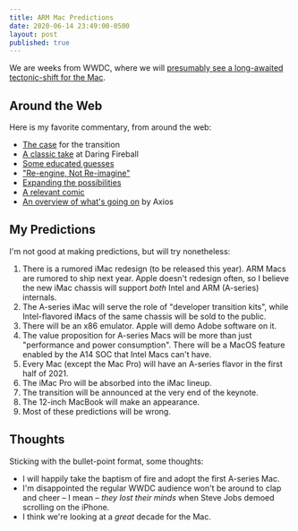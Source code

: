```yaml
---
title: ARM Mac Predictions
date: 2020-06-14 23:49:00-0500
layout: post
published: true
---
```


We are weeks from WWDC, where we will [presumably see a long-awaited tectonic-shift for the Mac](https://www.bloomberg.com/news/articles/2020-06-09/apple-plans-to-announce-move-to-its-own-mac-chips-at-wwdc).

<!--more-->

## Around the Web

Here is my favorite commentary, from around the web:

* [The case](https://tidbits.com/2020/06/09/the-case-for-arm-based-macs/) for the transition
* [A classic take](https://daringfireball.net/2020/06/on_apple_announcing_the_mac_arm_transition_at_wwdc) at Daring Fireball
* [Some educated guesses](https://shapeof.com/archives/2020/6/educated_guesses_about_a_mac_transition_to_arm.html)
* ["Re-engine, Not Re-imagine"](http://bslabs.net/2020/06/12/reengine-not-reimagine/)
* [Expanding the possibilities](https://twitter.com/layoutSubviews/status/1270993829231910913?s=20)
* [A relevant comic](https://www.geekculture.com/joyoftech/joyarchives/2715.html)
* [An overview of what's going on](https://www.axios.com/apples-challenges-as-it-swaps-out-the-macs-brain-007c089a-4e08-45b1-83b9-6a79591ad566.html) by Axios

## My Predictions

I'm not good at making predictions, but will try nonetheless:

1. There is a rumored iMac redesign (to be released this year). ARM Macs are rumored to ship next year. Apple doesn't redesign often, so I believe the new iMac chassis will support *both* Intel and ARM (A-series) internals.
2. The A-series iMac will serve the role of "developer transition kits", while Intel-flavored iMacs of the same chassis will be sold to the public.
3. There will be an x86 emulator. Apple will demo Adobe software on it.
4. The value proposition for A-series Macs will be more than just "performance and power consumption". There will be a MacOS feature enabled by the A14 SOC that Intel Macs can't have.
5. Every Mac (except the Mac Pro) will have an A-series flavor in the first half of 2021.
6. The iMac Pro will be absorbed into the iMac lineup.
7. The transition will be announced at the very end of the keynote.
8. The 12-inch MacBook will make an appearance.
9. Most of these predictions will be wrong.

## Thoughts

Sticking with the bullet-point format, some thoughts:

* I will happily take the baptism of fire and adopt the first A-series Mac.
* I'm disappointed the regular WWDC audience won't be around to clap and cheer – I mean – *they lost their minds* when Steve Jobs demoed scrolling on the iPhone.
* I think we're looking at a *great* decade for the Mac.
